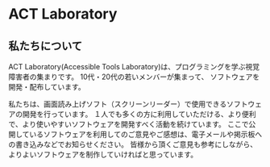 # ACT Laboratory

## 私たちについて

ACT Laboratory(Accessible Tools Laboratory)は、プログラミングを学ぶ視覚障害者の集まりです。
10代・20代の若いメンバーが集まって、 ソフトウェアを開発・配布しています。 

私たちは、画面読み上げソフト（スクリーンリーダー）で使用できるソフトウェアの開発を行っています。
１人でも多くの方に利用していただける、より便利で、より使いやすいソフトウェアを開発すべく活動を続けています。
ここで公開しているソフトウェアを利用してのご意見やご感想は、電子メールや掲示板への書き込みなどでお知らせください。
皆様から頂くご意見も参考にしながら、よりよいソフトウェアを制作していければと思っています。
